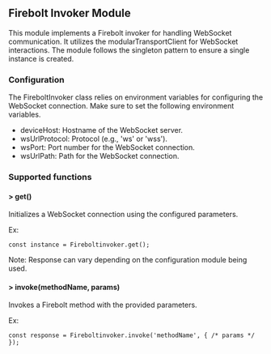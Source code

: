 ## Firebolt Invoker Module

This module implements a Firebolt invoker for handling WebSocket communication. It utilizes the modularTransportClient for WebSocket interactions. The module follows the singleton pattern to ensure a single instance is created.

### Configuration

The FireboltInvoker class relies on environment variables for configuring the WebSocket connection. Make sure to set the following environment variables.

* deviceHost: Hostname of the WebSocket server.
* wsUrlProtocol: Protocol (e.g., 'ws' or 'wss').
* wsPort: Port number for the WebSocket connection.
* wsUrlPath: Path for the WebSocket connection.

### Supported functions

#### > get()

Initializes a WebSocket connection using the configured parameters.

Ex:

```
const instance = Fireboltinvoker.get();
```
Note: Response can vary depending on the configuration module being used.

#### > invoke(methodName, params)

Invokes a Firebolt method with the provided parameters.

Ex:

```
const response = Fireboltinvoker.invoke('methodName', { /* params */ });
```